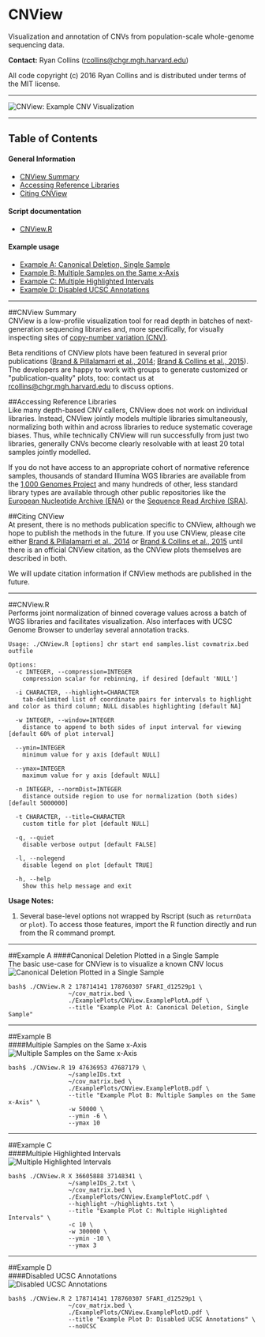 # CNView
Visualization and annotation of CNVs from population-scale whole-genome sequencing data.

**Contact:** Ryan Collins (rcollins@chgr.mgh.harvard.edu)

All code copyright (c) 2016 Ryan Collins and is distributed under terms of the MIT license.  

---  
![CNView: Example CNV Visualization](/ExamplePlots/CNView.BannerExample.jpg?raw=true "CNView: Example CNV Visualization")  

---  
## Table of Contents  
#### General Information  
- [CNView Summary]()
- [Accessing Reference Libraries]()  
- [Citing CNView]()

#### Script documentation  
- [CNView.R](https://github.com/RCollins13/CNView#cnviewr)  
  
#### Example usage  
- [Example A: Canonical Deletion, Single Sample](https://github.com/RCollins13/CNView#example-a)  
- [Example B: Multiple Samples on the Same x-Axis](https://github.com/RCollins13/CNView#example-b)  
- [Example C: Multiple Highlighted Intervals](https://github.com/RCollins13/CNView#example-c)  
- [Example D: Disabled UCSC Annotations](https://github.com/RCollins13/CNView#example-d)  
---  
##CNView Summary  
CNView is a low-profile visualization tool for read depth in batches of next-generation sequencing libraries and, more specifically, for visually inspecting sites of [copy-number variation (CNV)](https://en.wikipedia.org/wiki/Copy-number_variation).  

Beta renditions of CNView plots have been featured in several prior publications ([Brand & Pillalamarri et al., 2014](http://www.ncbi.nlm.nih.gov/pubmed/25279985); [Brand & Collins et al., 2015](http://www.ncbi.nlm.nih.gov/pubmed/26094575)). The developers are happy to work with groups to generate customized or "publication-quality" plots, too: contact us at [rcollins@chgr.mgh.harvard.edu](mailto:rcollins@chgr.mgh.harvard.edu) to discuss options.

##Accessing Reference Libraries  
Like many depth-based CNV callers, CNView does not work on individual libraries. Instead, CNView jointly models multiple libraries simultaneously, normalizing both within and across libraries to reduce systematic coverage biases. Thus, while technically CNView will run successfully from just two libraries, generally CNVs become clearly resolvable with at least 20 total samples jointly modelled.  

If you do not have access to an appropriate cohort of normative reference samples, thousands of standard Illumina WGS libraries are available from the [1,000 Genomes Project](http://www.1000genomes.org/) and many hundreds of other, less standard library types are available through other public repositories like the [European Nucleotide Archive (ENA)](http://www.ebi.ac.uk/ena) or the [Sequence Read Archive (SRA)](http://www.ncbi.nlm.nih.gov/sra).  

##Citing CNView  
At present, there is no methods publication specific to CNView, although we hope to publish the methods in the future. If you use CNView, please cite either [Brand & Pillalamarri et al., 2014](http://www.ncbi.nlm.nih.gov/pubmed/25279985) or [Brand & Collins et al., 2015](http://www.ncbi.nlm.nih.gov/pubmed/26094575) until there is an official CNView citation, as the CNView plots themselves are described in both.  

We will update citation information if CNView methods are published in the future.

---  

##CNView.R  
Performs joint normalization of binned coverage values across a batch of WGS libraries and facilitates visualization. Also interfaces with UCSC Genome Browser to underlay several annotation tracks.  
```
Usage: ./CNView.R [options] chr start end samples.list covmatrix.bed outfile

Options:
  -c INTEGER, --compression=INTEGER
    compression scalar for rebinning, if desired [default 'NULL']

  -i CHARACTER, --highlight=CHARACTER
    tab-delimited list of coordinate pairs for intervals to highlight and color as third column; NULL disables highlighting [default NA]

  -w INTEGER, --window=INTEGER
    distance to append to both sides of input interval for viewing [default 60% of plot interval]

  --ymin=INTEGER
    minimum value for y axis [default NULL]

  --ymax=INTEGER
    maximum value for y axis [default NULL]

  -n INTEGER, --normDist=INTEGER
    distance outside region to use for normalization (both sides) [default 5000000]

  -t CHARACTER, --title=CHARACTER
    custom title for plot [default NULL]

  -q, --quiet
    disable verbose output [default FALSE]

  -l, --nolegend
    disable legend on plot [default TRUE]

  -h, --help
    Show this help message and exit
```
**Usage Notes:**  
1. Several base-level options not wrapped by Rscript (such as ```returnData``` or ```plot```). To access those features, import the R function directly and run from the R command prompt.  

---  
##Example A 
####Canonical Deletion Plotted in a Single Sample  
The basic use-case for CNView is to visualize a known CNV locus 
![Canonical Deletion Plotted in a Single Sample](/ExamplePlots/CNView.ExamplePlotA.jpg?raw=true "Canonical Deletion Plotted in a Single Sample")  
```
bash$ ./CNView.R 2 178714141 178760307 SFARI_d12529p1 \
                 ~/cov_matrix.bed \
                 ./ExamplePlots/CNView.ExamplePlotA.pdf \
                 --title "Example Plot A: Canonical Deletion, Single Sample"
```
---  
##Example B  
####Multiple Samples on the Same x-Axis  
![Multiple Samples on the Same x-Axis](/ExamplePlots/CNView.ExamplePlotB.jpg?raw=true "Multiple Samples on the Same x-Axis")  
```
bash$ ./CNView.R 19 47636953 47687179 \
                 ~/sampleIDs.txt
                 ~/cov_matrix.bed \
                 ./ExamplePlots/CNView.ExamplePlotB.pdf \
                 --title "Example Plot B: Multiple Samples on the Same x-Axis" \
                 -w 50000 \
                 --ymin -6 \
                 --ymax 10 
```
---  
##Example C  
####Multiple Highlighted Intervals  
![Multiple Highlighted Intervals](/ExamplePlots/CNView.ExamplePlotC.jpg?raw=true "Multiple Highlighted Intervals")  
```
bash$ ./CNView.R X 36605888 37148341 \
                 ~/sampleIDs_2.txt \
                 ~/cov_matrix.bed \
                 ./ExamplePlots/CNView.ExamplePlotC.pdf \
                 --highlight ~/highlights.txt \
                 --title "Example Plot C: Multiple Highlighted Intervals" \
                 -c 10 \
                 -w 300000 \
                 --ymin -10 \
                 --ymax 3 
```
---  
##Example D  
####Disabled UCSC Annotations  
![Disabled UCSC Annotations](/ExamplePlots/CNView.ExamplePlotD.jpg?raw=true "Disabled UCSC Annotations")  
```
bash$ ./CNView.R 2 178714141 178760307 SFARI_d12529p1 \
                 ~/cov_matrix.bed \
                 ./ExamplePlots/CNView.ExamplePlotD.pdf \
                 --title "Example Plot D: Disabled UCSC Annotations" \
                 --noUCSC
```

